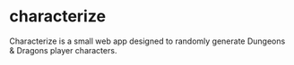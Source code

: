 # characterize
Characterize is a small web app designed to randomly generate Dungeons &amp; Dragons player characters.
